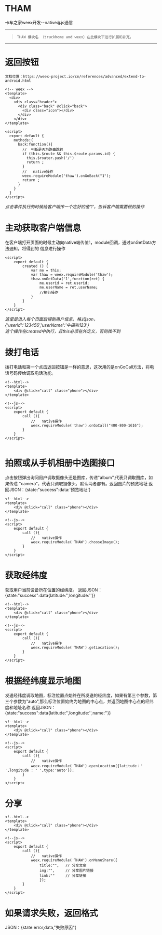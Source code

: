 # THAM
卡车之家weex开发--native与js通信



---
>     THAW 模块名 （truckhome and weex）在此模块下进行扩展和补充。
---

# **返回按钮**

    文档位置：https://weex-project.io/cn/references/advanced/extend-to-android.html



```
<!-- weex -->
<template>
  <div>
    <div class="header">
      <div class="back" @click="back">
        <div class="icon"></div>
      </div>
    </div>
</template>

<script>
  export default {
    methods:{
      back:function(){
        //  判断是否为路由跳转
        if (this.$route && this.$route.params.id) {
          this.$router.push('/')
          return ;
        }
        //   native操作
        weex.requireModule('thaw').onGoBack("1");
        return ;
      }
    }
  }
</script>
```
*点击事件执行的时候给客户端传一个定好的值‘1’，告诉客户端需要做的操作*


# **主动获取客户端信息**


 在客户端打开页面的时候主动向native端传值1，module回调，通过onGetData方法通知，将得到的 信息进行操作




```
<script>
    export default {
        created () {
            var me = this;
            var thaw = weex.requireModule('thaw');
            thaw.onGetData('1',function(ret) {  
                me.userid = ret.userid;
                me.userName = ret.userName;
                //执行操作
            }
        }
    }
</script>
```

*这里是进入每个页面后得到用户信息，格式json，{'userid':'123456','userName':'牛逼啦123'}*          
*这个操作在created中执行，且this必须在外定义，否则找不到*


# 拨打电话
拨打电话和第一个点击返回按钮是一样的意思，这次用的是onGoCall方法，将电话号码传给调取电话功能。


```
<!--html-->
<template>
    <div @click="call" class="phone"></div>
</template>

<!--js-->
<script>
    export default {
        call (){
            //   native操作
            weex.requireModule('thaw').onGoCall("400-800-1616");
        }
    }
</script>
```
```

```
# 拍照或从手机相册中选图接口
点击按钮弹出询问用户调取摄像头还是图库，传递"album",代表只调取图库，如果传递 "camera"，代表只调取摄像头，默认两者都有。返回图片的预览地址
返回JSON：{state:"success":data:'预览地址'}

```
<!--html-->
<template>
    <div @click="call" class="phone"></div>
</template>

<!--js-->
<script>
    export default {
        call (){
            //   native操作
            weex.requireModule('THAW').chooseImage();
        }
    }
</script>
```


# 获取经纬度
获取用户当前设备所在位置的经纬度。
返回JSON：{state:"success":data{latitude:'',longitude:''}}


```
<!--html-->
<template>
    <div @click="call" class="phone"></div>
</template>

<!--js-->
<script>
    export default {
        call (){
            //   native操作
            weex.requireModule('THAW').getLocation();
        }
    }
</script>
```


# 根据经纬度显示地图
发送经纬度调取地图，标注位置点始终在所发送的经纬度，如果有第三个参数，第三个参数为"auto",那么标注位置始终为地图的中心点，并返回地图中心点的经纬度和地址名称
返回JSON：{state:"success":data{latitude:'',longitude:'',name:''}}

```
<!--html-->
<template>
    <div @click="call" class="phone"></div>
</template>

<!--js-->
<script>
    export default {
        call (){
            //   native操作
            weex.requireModule('THAW').openLocation({latitude：' ',longitude : ' ',type:'auto'});
        }
    }
</script>
```

# 分享

```
<!--html-->
<template>
    <div @click="call" class="phone"></div>
</template>

<!--js-->
<script>
    export default {
        call (){
            //   native操作
            weex.requireModule('THAW').onMenuShare({
                title:"",   // 分享文案
                img:"",     // 分享图片链接
                link:""     // 分享链接
                });
        }
    }
</script>
```

# 如果请求失败，返回格式
JSON：{state:error,data,"失败原因"}
